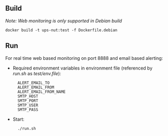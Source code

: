 ## Build

*Note: Web monitoring is only supported in Debian build*

```
docker build -t ups-nut:test -f Dockerfile.debian
```

## Run
For real time web based monitoring on port 8888 and email based alerting:

- Required environment variables in environment file (referenced by *run.sh* as *test/env.file*): 

		ALERT_EMAIL_TO
		ALERT_EMAIL_FROM
		ALERT_EMAIL_FROM_NAME
		SMTP_HOST
		SMTP_PORT
		SMTP_USER
		SMTP_PASS

- Start:

		./run.sh

